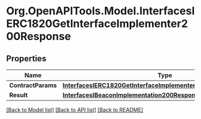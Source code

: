 # Org.OpenAPITools.Model.InterfacesIERC1820GetInterfaceImplementer200Response

## Properties

Name | Type | Description | Notes
------------ | ------------- | ------------- | -------------
**ContractParams** | [**InterfacesIERC1820GetInterfaceImplementerRequestContractParams**](InterfacesIERC1820GetInterfaceImplementerRequestContractParams.md) |  | 
**Result** | [**InterfacesIBeaconImplementation200ResponseResult**](InterfacesIBeaconImplementation200ResponseResult.md) |  | 

[[Back to Model list]](../README.md#documentation-for-models) [[Back to API list]](../README.md#documentation-for-api-endpoints) [[Back to README]](../README.md)

